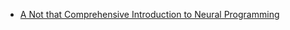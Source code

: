 * [A Not that Comprehensive Introduction to Neural Programming](http://sei.pku.edu.cn/~moull12/resource/neural_programming_0.pdf)
